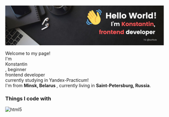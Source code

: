 ![Alt text](./hello-world.jpg/?raw=true "Title")

<p>Welcome to my page! </br> I'm <br>Konstantin</br>, beginner <br>frontend developer</br> currently studying in Yandex-Practicum! </br> I'm from <b> Minsk, Belarus </b>, currently living in <b>Saint-Petersburg, Russia</b>. </p>

<h3>Things I code with</h3>

<p>
  
 
  <img alt="html5" src="https://img.shields.io/badge/-HTML5-E34F26?style=flat-square&logo=html5&logoColor=white" />

 
</p>
